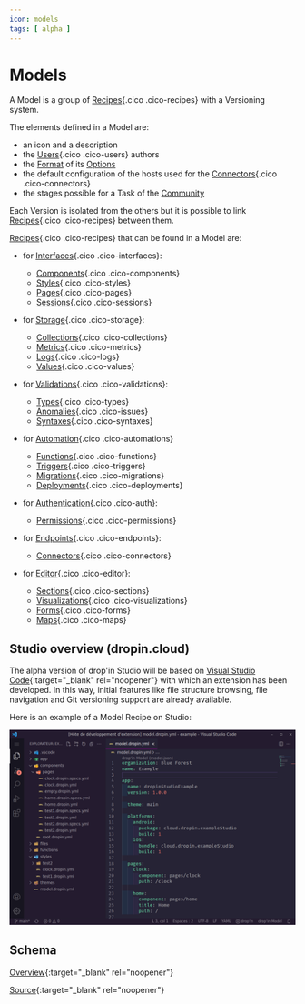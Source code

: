 ```yaml
---
icon: models
tags: [ alpha ]
---
```

# Models

A Model is a group of [Recipes](/concepts/catalog/recipes/){.cico .cico-recipes} with a Versioning system.

The elements defined in a Model are:

- an icon and a description
- the [Users](/concepts/owners/users/){.cico .cico-users} authors
- the [Format](/concepts/recipes/formats/) of its [Options](/concepts/recipes/options/)
- the default configuration of the hosts used for the [Connectors](/concepts/endpoints/connectors/){.cico .cico-connectors}
- the stages possible for a Task of the [Community](/cloud/#community)

Each Version is isolated from the others but it is possible to link [Recipes](/concepts/catalog/recipes/){.cico .cico-recipes} between them.

[Recipes](/concepts/catalog/recipes/){.cico .cico-recipes} that can be found in a Model are:

- for [Interfaces](/concepts/interfaces/){.cico .cico-interfaces}:
    - [Components](/concepts/interfaces/components/){.cico .cico-components}
    - [Styles](/concepts/interfaces/styles/){.cico .cico-styles}
    - [Pages](/concepts/interfaces/pages/){.cico .cico-pages}
    - [Sessions](/concepts/interfaces/sessions/){.cico .cico-sessions}

- for [Storage](/concepts/storage/){.cico .cico-storage}:
    - [Collections](/concepts/storage/collections/){.cico .cico-collections}
    - [Metrics](/concepts/storage/metrics/){.cico .cico-metrics}
    - [Logs](/concepts/storage/logs/){.cico .cico-logs}
    - [Values](/concepts/storage/values/){.cico .cico-values}

- for [Validations](/concepts/validations/){.cico .cico-validations}:
    - [Types](/concepts/validations/types/){.cico .cico-types}
    - [Anomalies](/concepts/validations/issues/){.cico .cico-issues}
    - [Syntaxes](/concepts/validations/syntaxes/){.cico .cico-syntaxes}

- for [Automation](/concepts/automations/){.cico .cico-automations}
    - [Functions](/concepts/automations/functions/){.cico .cico-functions}
    - [Triggers](/concepts/automations/triggers/){.cico .cico-triggers}
    - [Migrations](/concepts/automations/migrations/){.cico .cico-migrations}
    - [Deployments](/concepts/automations/deployments/){.cico .cico-deployments}

- for [Authentication](/concepts/auth/){.cico .cico-auth}:
    - [Permissions](/concepts/auth/permissions/){.cico .cico-permissions}

- for [Endpoints](/concepts/endpoints/){.cico .cico-endpoints}:
    - [Connectors](/concepts/endpoints/connectors/){.cico .cico-connectors}

- for [Editor](/concepts/editor/){.cico .cico-editor}:
    - [Sections](/concepts/editor/sections/){.cico .cico-sections}
    - [Visualizations](/concepts/editor/visualizations/){.cico .cico-visualizations}
    - [Forms](/concepts/editor/forms/){.cico .cico-forms}
    - [Maps](/concepts/editor/maps/){.cico .cico-maps}


## Studio overview (dropin.cloud)

The alpha version of drop'in Studio will be based on [Visual Studio Code](https://code.visualstudio.com/){:target="_blank" rel="noopener"} with which an extension has been developed. In this way, initial features like file structure browsing, file navigation and Git versioning support are already available.

Here is an example of a Model Recipe on Studio:

![](/assets/studio/model.png)


## Schema

[Overview](https://json-schema.app/view/%23?url=https%3A%2F%2Fraw.githubusercontent.com%2Fblue-forest%2Fdropin%2Fmain%2Fschemas%2Fmodel.json){:target="_blank" rel="noopener"}

[Source](https://github.com/blue-forest/dropin/blob/main/schemas/model.json){:target="_blank" rel="noopener"}
